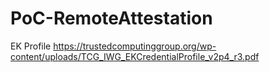 # PoC-RemoteAttestation

EK Profile 
https://trustedcomputinggroup.org/wp-content/uploads/TCG_IWG_EKCredentialProfile_v2p4_r3.pdf
